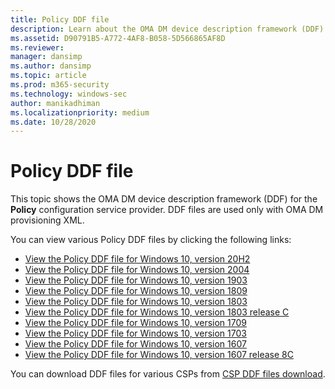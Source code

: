 ```yaml
---
title: Policy DDF file
description: Learn about the OMA DM device description framework (DDF) for the Policy configuration service provider.
ms.assetid: D90791B5-A772-4AF8-B058-5D566865AF8D
ms.reviewer: 
manager: dansimp
ms.author: dansimp
ms.topic: article
ms.prod: m365-security
ms.technology: windows-sec
author: manikadhiman
ms.localizationpriority: medium
ms.date: 10/28/2020
---
```


# Policy DDF file


This topic shows the OMA DM device description framework (DDF) for the **Policy** configuration service provider. DDF files are used only with OMA DM provisioning XML.

You can view various Policy DDF files by clicking the following links:

- [View the Policy DDF file for Windows 10, version 20H2](https://download.microsoft.com/download/4/0/f/40f9ec45-3bea-442c-8afd-21edc1e057d8/PolicyDDF_all_20H2.xml)
- [View the Policy DDF file for Windows 10, version 2004](https://download.microsoft.com/download/4/0/f/40f9ec45-3bea-442c-8afd-21edc1e057d8/PolicyDDF_all_2004.xml)
- [View the Policy DDF file for Windows 10, version 1903](https://download.microsoft.com/download/0/C/D/0CD61812-8B9C-4846-AC4A-1545BFD201EE/PolicyDDF_all_1903.xml)
- [View the Policy DDF file for Windows 10, version 1809](https://download.microsoft.com/download/7/3/5/735B8537-82F4-4CD1-B059-93984F9FAAC5/Policy_DDF_all_1809.xml)
- [View the Policy DDF file for Windows 10, version 1803](https://download.microsoft.com/download/4/9/6/496534EE-8F0C-4F12-B084-A8502DA22430/PolicyDDF_all.xml)
- [View the Policy DDF file for Windows 10, version 1803 release C](https://download.microsoft.com/download/4/9/6/496534EE-8F0C-4F12-B084-A8502DA22430/PolicyDDF_all_1809C_release.xml)
- [View the Policy DDF file for Windows 10, version 1709](https://download.microsoft.com/download/8/C/4/8C43C116-62CB-470B-9B69-76A3E2BC32A8/PolicyDDF_all.xml)
- [View the Policy DDF file for Windows 10, version 1703](https://download.microsoft.com/download/7/2/C/72C36C37-20F9-41BF-8E23-721F6FFC253E/PolicyDDF_all.xml)
- [View the Policy DDF file for Windows 10, version 1607](https://download.microsoft.com/download/6/1/C/61C022FD-6F5D-4F73-9047-17F630899DC4/PolicyDDF_all_version1607.xml)
- [View the Policy DDF file for Windows 10, version 1607 release 8C](https://download.microsoft.com/download/6/1/C/61C022FD-6F5D-4F73-9047-17F630899DC4/PolicyDDF_all_version1607_8C.xml)

You can download DDF files for various CSPs from [CSP DDF files download](configuration-service-provider-reference.md#csp-ddf-files-download).
